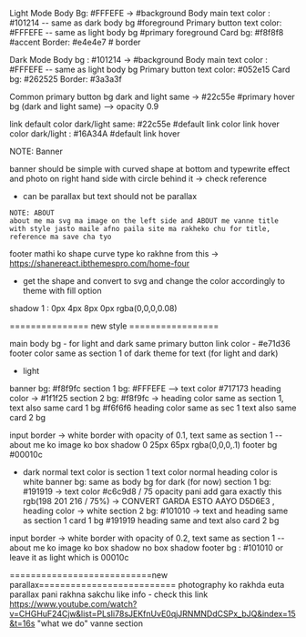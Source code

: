 Light Mode
Body Bg: #FFFEFE -> #background
Body main text color : #101214 -- same as dark body bg #foreground
Primary button text color: #FFFEFE -- same as light body bg #primary foreground
Card bg: #f8f8f8 #accent
Border: #e4e4e7 # border

<!-- ============================== -->

Dark Mode
Body bg : #101214 -> #background
Body main text color : #FFFEFE -- same as light body bg
Primary button text color: #052e15
Card bg: #262525
Border: #3a3a3f

<!-- ============================== -->

Common
primary button bg
dark and light same -> #22c55e #primary
hover bg (dark and light same) --> opacity 0.9

link default color dark/light same: #22c55e #default link color
link hover color dark/light : #16A34A #default link hover

<!-- ============================== -->

NOTE: Banner

banner should be simple with curved shape at bottom and typewrite effect and photo on right hand side with circle behind it -> check reference

- can be parallax but text should not be parallax

<!-- ============================== -->

    NOTE: ABOUT
    about me ma svg ma image on the left side and ABOUT me vanne title with style jasto maile afno paila site ma rakheko chu for title, reference ma save cha tyo

<!-- ============================== -->

footer mathi ko shape curve type ko rakhne from this ->
https://shanereact.ibthemespro.com/home-four

- get the shape and convert to svg and change the color accordingly to theme with fill option

shadow 1 : 0px 4px 8px 0px rgba(0,0,0,0.08)

=============== new style =================

main body bg - for light and dark same
primary button link color - #e71d36
footer color same as section 1 of dark theme for text (for light and dark)

- light

banner bg: #f8f9fc
section 1 bg: #FFFEFE --> text color #717173 heading color -> #1f1f25
section 2 bg: #f8f9fc -> heading color same as section 1, text also same
card 1 bg #f6f6f6 heading color same as sec 1 text also same
card 2 bg

input border -> white border with opacity of 0.1, text same as section 1
--about me ko image ko box shadow 0 25px 65px rgba(0,0,0,.1)
footer bg #00010c

- dark
  normal text color is section 1 text color normal heading color is white
  banner bg: same as body bg for dark (for now)
  section 1 bg: #191919 -> text color #c6c9d8 / 75 opacity pani add gara exactly this rgb(198 201 216 / 75%) -> CONVERT GARDA ESTO AAYO D5D6E3 , heading color -> white
  section 2 bg: #101010 -> text and heading same as section 1
  card 1 bg #191919 heading same and text also
  card 2 bg

input border -> white border with opacity of 0.2, text same as section 1
--about me ko image ko box shadow no box shadow
footer bg : #101010 or leave it as light which is 00010c

===========================new parallax==========================
photography ko rakhda euta parallax pani rakhna sakchu like info - check this link https://www.youtube.com/watch?v=CHGHuF24Cjw&list=PLsIi78sJEKfnUvE0qjJRNMNDdCSPx_bJQ&index=15&t=16s "what we do" vanne section
